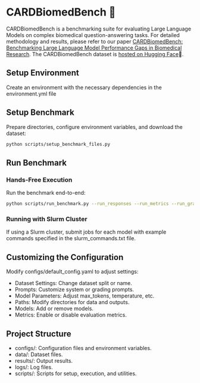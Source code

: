 # CARDBiomedBench 🧬

CARDBiomedBench is a benchmarking suite for evaluating Large Language Models on complex biomedical question-answering tasks. For detailed methodology and results, please refer to our paper [CARDBiomedBench: Benchmarking Large Language Model Performance Gaps in Biomedical Research](#). The CARDBiomedBench dataset is [hosted on Hugging Face](https://huggingface.co/datasets/NIH-CARD/CARDBiomedBench)🤗.

## Setup Environment 

Create an environment with the necessary dependencies in the environment.yml file
## Setup Benchmark

Prepare directories, configure environment variables, and download the dataset:

   ```bash
   python scripts/setup_benchmark_files.py
   ```

## Run Benchmark

### Hands-Free Execution

Run the benchmark end-to-end:

   ```bash
   python scripts/run_benchmark.py --run_responses --run_metrics --run_graphs
   ```

### Running with Slurm Cluster

If using a Slurm cluster, submit jobs for each model with example commands specified in the slurm_commands.txt file.

## Customizing the Configuration

Modify configs/default_config.yaml to adjust settings:

* Dataset Settings: Change dataset split or name.
* Prompts: Customize system or grading prompts.
* Model Parameters: Adjust max_tokens, temperature, etc.
* Paths: Modify directories for data and outputs.
* Models: Add or remove models.
* Metrics: Enable or disable evaluation metrics.

## Project Structure

* configs/: Configuration files and environment variables.
* data/: Dataset files.
* results/: Output results.
* logs/: Log files.
* scripts/: Scripts for setup, execution, and utilities.
